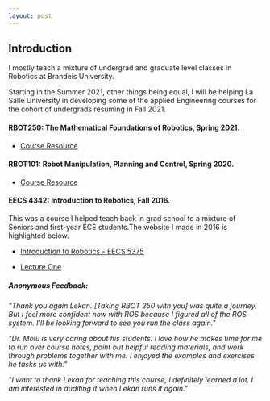 ```yaml
---
layout: post
---
```


## **Introduction**

I mostly teach a mixture of undergrad and graduate level classes in Robotics at Brandeis University.

Starting in the Summer 2021, other things being equal, I will be helping La Salle University in developing some of the applied Engineering courses for the cohort of undergrads resuming in Fall 2021. 


#### **RBOT250: The Mathematical Foundations of Robotics, Spring 2021.**

+ [Course Resource](/downloads/Papers/RBOT250.pdf)


#### **RBOT101: Robot Manipulation, Planning and Control, Spring 2020.**

+ [Course Resource](/downloads/Papers/RBOT101.pdf)

#### **EECS 4342: Introduction to Robotics, Fall 2016.**

This was a course I helped teach back in grad school to a mixture of Seniors and first-year ECE students.The website I made in 2016 is highlighted below.

+ [Introduction to Robotics - EECS 5375](http://service-lab.github.io/)

+ [Lecture One](http://service-lab.github.io/Lecture-1/)


##### **Anonymous Feedback:**

_"Thank you again Lekan. [Taking RBOT 250 with you] was quite a journey. But I feel more confident now with ROS because I figured all of the ROS system. I'll be looking forward to see you run the class again."_

_"Dr. Molu is very caring about his students. I love how he makes time for me to run over course notes, point out helpful reading materials, and work through problems together with me. I enjoyed the examples and exercises he tasks us with."_

_"I want to thank Lekan for teaching this course, I definitely learned a lot. I am interested in auditing it when Lekan runs it again."_
